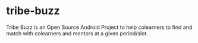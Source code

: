 # tribe-buzz

Tribe Buzz is an Open Source Android Project to help colearners to find and match with colearners and mentors at a given period/slot. 

